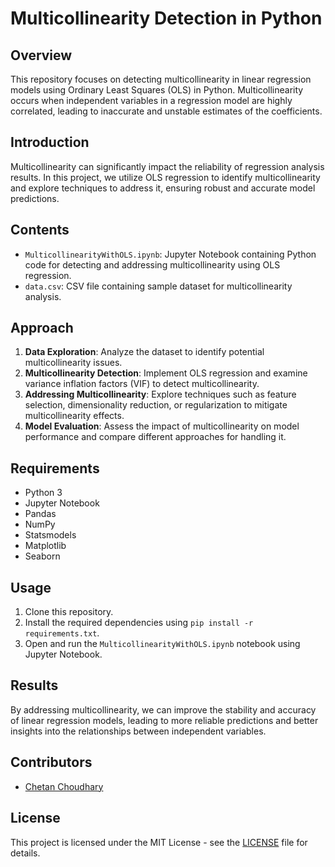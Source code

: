 # Multicollinearity Detection in Python

## Overview
This repository focuses on detecting multicollinearity in linear regression models using Ordinary Least Squares (OLS) in Python. Multicollinearity occurs when independent variables in a regression model are highly correlated, leading to inaccurate and unstable estimates of the coefficients.

## Introduction
Multicollinearity can significantly impact the reliability of regression analysis results. In this project, we utilize OLS regression to identify multicollinearity and explore techniques to address it, ensuring robust and accurate model predictions.

## Contents
- `MulticollinearityWithOLS.ipynb`: Jupyter Notebook containing Python code for detecting and addressing multicollinearity using OLS regression.
- `data.csv`: CSV file containing sample dataset for multicollinearity analysis.

## Approach
1. **Data Exploration**: Analyze the dataset to identify potential multicollinearity issues.
2. **Multicollinearity Detection**: Implement OLS regression and examine variance inflation factors (VIF) to detect multicollinearity.
3. **Addressing Multicollinearity**: Explore techniques such as feature selection, dimensionality reduction, or regularization to mitigate multicollinearity effects.
4. **Model Evaluation**: Assess the impact of multicollinearity on model performance and compare different approaches for handling it.

## Requirements
- Python 3
- Jupyter Notebook
- Pandas
- NumPy
- Statsmodels
- Matplotlib
- Seaborn

## Usage
1. Clone this repository.
2. Install the required dependencies using `pip install -r requirements.txt`.
3. Open and run the `MulticollinearityWithOLS.ipynb` notebook using Jupyter Notebook.

## Results
By addressing multicollinearity, we can improve the stability and accuracy of linear regression models, leading to more reliable predictions and better insights into the relationships between independent variables.

## Contributors
- [Chetan Choudhary](https://github.com/chetan-codes)

## License
This project is licensed under the MIT License - see the [LICENSE](LICENSE) file for details.

